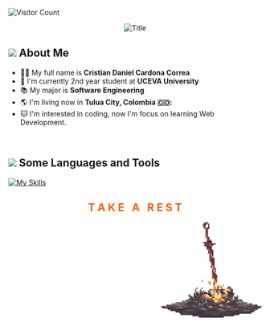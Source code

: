 ![Visitor Count](https://visitcount.itsvg.in/api?id=TuUsuarioDeGitHub&icon=0&color=0)
<div align="center">
  <img src="https://readme-typing-svg.herokuapp.com?font=Architects+Daughter&color=%2338C2FF&size=40&center=true&vCenter=true&height=50&width=500&lines=Heyyy!+I'm+Delta;Welcome+to+my+profile!" alt="Title"></img>
</div>

## <img src="https://raw.githubusercontent.com/nixin72/nixin72/master/wave.gif" width="50px"></img> About Me

- 🧑‍🦱 My full name is **Cristian Daniel Cardona Correa**
- :school: I'm currently 2nd year student at **UCEVA University**
- :books: My major is **Software Engineering**
- :earth_americas: I'm living now in **Tulua City, Colombia 🇨🇴:**
- :cat: I'm interested in coding, now I'm focus on learning Web Development.
<br>

## <img src="https://media2.giphy.com/media/QssGEmpkyEOhBCb7e1/giphy.gif?cid=ecf05e47a0n3gi1bfqntqmob8g9aid1oyj2wr3ds3mg700bl&rid=giphy.gif" width="50px"> Some Languages and Tools
[![My Skills](https://skillicons.dev/icons?i=java,py,html,css,js,unity,cs,c,vscode)](https://skillicons.dev)


<div align="center">
<b><h2 style="color: #fc6203">T A K E &nbsp; A &nbsp; R E S T</h2> </b>
<img src="https://raw.githubusercontent.com/TanZng/TanZng/master/assets/bonefire.gif" style="float: right; margin-left: 20px;" width="200">
</div>

